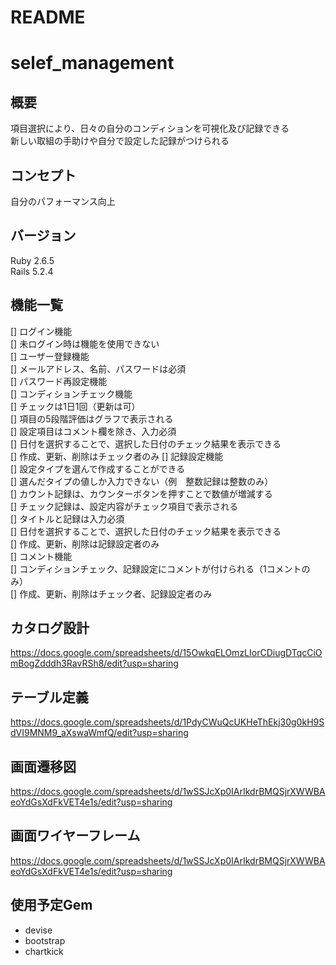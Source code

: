 # README  
# selef_management  
## 概要  
項目選択により、日々の自分のコンディションを可視化及び記録できる  
新しい取組の手助けや自分で設定した記録がつけられる  
## コンセプト  
自分のパフォーマンス向上  
  
## バージョン  
Ruby 2.6.5  
Rails 5.2.4  
  
## 機能一覧  
[] ログイン機能  
 [] 未ログイン時は機能を使用できない  
[] ユーザー登録機能  
 [] メールアドレス、名前、パスワードは必須  
 [] パスワード再設定機能  
[] コンディションチェック機能  
 [] チェックは1日1回（更新は可）  
 [] 項目の5段階評価はグラフで表示される  
 [] 設定項目はコメント欄を除き、入力必須  
 [] 日付を選択することで、選択した日付のチェック結果を表示できる  
 [] 作成、更新、削除はチェック者のみ
[] 記録設定機能  
 [] 設定タイプを選んで作成することができる  
 [] 選んだタイプの値しか入力できない（例　整数記録は整数のみ）  
 [] カウント記録は、カウンターボタンを押すことで数値が増減する  
 [] チェック記録は、設定内容がチェック項目で表示される  
 [] タイトルと記録は入力必須  
 [] 日付を選択することで、選択した日付のチェック結果を表示できる  
 [] 作成、更新、削除は記録設定者のみ  
[] コメント機能  
 [] コンディションチェック、記録設定にコメントが付けられる（1コメントのみ）  
 [] 作成、更新、削除はチェック者、記録設定者のみ  
  
## カタログ設計  
https://docs.google.com/spreadsheets/d/15OwkqELOmzLIorCDiugDTqcCiOmBogZdddh3RavRSh8/edit?usp=sharing  
  
## テーブル定義  
https://docs.google.com/spreadsheets/d/1PdyCWuQcUKHeThEkj30g0kH9SdVI9MNM9_aXswaWmfQ/edit?usp=sharing  
  
## 画面遷移図  
https://docs.google.com/spreadsheets/d/1wSSJcXp0IArIkdrBMQSjrXWWBAeoYdGsXdFkVET4e1s/edit?usp=sharing  
  
## 画面ワイヤーフレーム  
https://docs.google.com/spreadsheets/d/1wSSJcXp0IArIkdrBMQSjrXWWBAeoYdGsXdFkVET4e1s/edit?usp=sharing  
  
## 使用予定Gem  
- devise  
- bootstrap  
- chartkick  
 